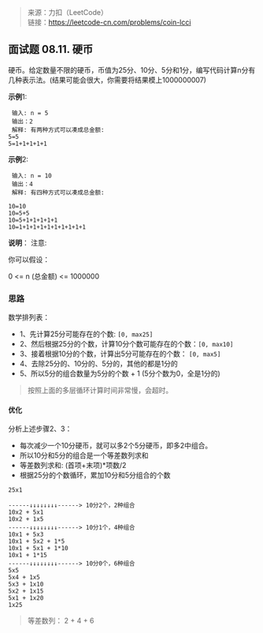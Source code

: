 > 来源：力扣（LeetCode）  
  链接：https://leetcode-cn.com/problems/coin-lcci

## 面试题 08.11. 硬币
硬币。给定数量不限的硬币，币值为25分、10分、5分和1分，编写代码计算n分有几种表示法。(结果可能会很大，你需要将结果模上1000000007)

**示例**1:
```
 输入: n = 5
 输出：2
 解释: 有两种方式可以凑成总金额:
5=5
5=1+1+1+1+1
```

**示例**2:
```
 输入: n = 10
 输出：4
 解释: 有四种方式可以凑成总金额:

10=10
10=5+5
10=5+1+1+1+1+1
10=1+1+1+1+1+1+1+1+1+1
```
**说明**：
注意:

你可以假设：

0 <= n (总金额) <= 1000000


### 思路
数学排列表：
* 1、先计算25分可能存在的个数: `[0, max25]`
* 2、然后根据25分的个数，计算10分个数可能存在的个数：`[0, max10]`
* 3、接着根据10分的个数，计算出5分可能存在的个数： `[0, max5]`
* 4、去除25分的、10分的、5分的，其他的都是1分的
* 5、所以5分的组合数量为5分的个数 + 1 (5分个数为0，全是1分的)
> 按照上面的多层循环计算时间非常慢，会超时。

#### 优化
分析上述步骤2、3：
* 每次减少一个10分硬币，就可以多2个5分硬币，即多2中组合。
* 所以10分和5分的组合是一个等差数列求和
* 等差数列求和: (首项+末项)*项数/2
* 根据25分的个数循环，累加10分和5分组合的个数

```
25x1

------↓↓↓↓↓↓↓↓------> 10分2个，2种组合
10x2 + 5x1        
10x2 + 1x5        
------↓↓↓↓↓↓↓↓------> 10分1个，4种组合
10x1 + 5x3        
10x1 + 5x2 + 1*5  
10x1 + 5x1 + 1*10 
10x1 + 1*15       
------↓↓↓↓↓↓↓↓------> 10分0个，6种组合
5x5               
5x4 + 1x5         
5x3 + 1x10        
5x2 + 1x15        
5x1 + 1x20        
1x25      
```
> 等差数列： 2 + 4 + 6



